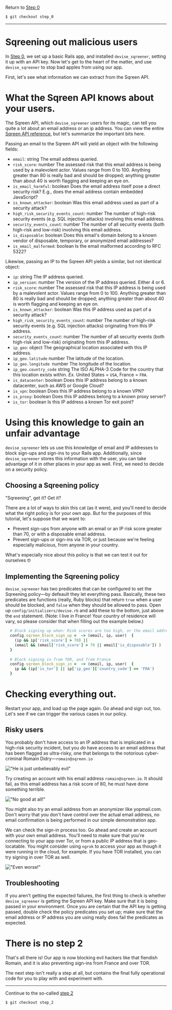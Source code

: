 Return to [Step 0](https://github.com/sqreen/devise_sqreener_tutorial/blob/step_0/README.md)
```bash
$ git checkout step_0
```

----


# Sqreening out malicious users

In [Step 0](https://github.com/sqreen/devise_sqreener_tutorial/tree/step_0), we set up a basic Rails app, and installed `devise_sqreener`, setting it up with an API key. Now let's get to the heart of the matter, and use `devise_sqreener` to stop bad apples from using our app.

First, let's see what information we can extract from the Sqreen API.

# What the Sqreen API knows about your users.

The Sqreen API, which `devise_sqreener` users for its magic, can tell you quite a lot about an email address or an ip address. You can view the entire [Sqreen API reference](https://doc.sqreen.io/reference), but let's summarize the important bits here.

Passing an email to the Sqreen API will yield an object with the following fields:

* `email`: string The email address queried.
* `risk_score`: number The assessed risk that this email address is being used by a malevolent actor. Values range from 0 to 100. Anything greater than 80 is really bad and should be dropped; anything greater than about 40 is worth flagging and keeping an eye on.
* `is_email_harmful`: boolean Does the email address itself pose a direct security risk? E.g., does the email address contain embedded JavaScript?
* `is_known_attacker`: boolean Was this email address used as part of a security attack?
* `high_risk_security_events_count`: number The number of high-risk security events (e.g. SQL injection attacks) involving this email address.
* `security_events_count`: number The number of all security events (both high-risk and low-risk) involving this email address.
* `is_disposable`: boolean Does this email's domain belong to a known vendor of disposable, temporary, or anonymized email addresses?
* `is_email_malformed`: boolean Is the email malformed according to RFC 5322?

Likewise, passing an IP to the Sqreen API yields a similar, but not identical object:

* `ip`: string The IP address queried.
* `ip_version`: number The version of the IP address queried. Either 4 or 6.
* `risk_score`: number The assessed risk that this IP address is being used by a malevolent actor. Values range from 0 to 100. Anything greater than 80 is really bad and should be dropped; anything greater than about 40 is worth flagging and keeping an eye on.
* `is_known_attacker`: boolean Was this IP address used as part of a security attack?
* `high_risk_security_events_count`: number The number of high-risk security events (e.g. SQL injection attacks) originating from this IP address.
* `security_events_count`: number The number of all security events (both high-risk and low-risk) originating from this IP address.
* `ip_geo`: object The geographical location associated with this IP address.
* `ip_geo.latitude` number The latitude of the location.
* `ip_geo.longitude `number The longitude of the location.
* `ip_geo.country_code` string The ISO ALPHA-3 Code for the country that this location exists within. _Ex._ United States = `USA`, France = `FRA`.
* `is_datacenter`: boolean Does this IP address belong to a known datacenter, such as AWS or Google Cloud?
* `is_vpn`: boolean Does this IP address belong to a known VPN?
* `is_proxy`: boolean Does this IP address belong to a known proxy server?
* `is_tor`: boolean Is this IP address a known Tor exit point?

# Using this knowledge to gain an unfair advantage

`devise_sqreener` lets us use this knowledge of email and IP addresses to block sign-ups and sign-ins to your Rails app. Additionally, since `devise_sqreener` stores this information with the user, you can take advantage of it in other places in your app as well. First, we need to decide on a security policy.

## Choosing a Sqreening policy

"Sqreening", get it? Get it?

There are a lot of ways to skin this cat (as it were), and you'll need to decide what the right policy is for your own app. But for the purposes of this tutorial, let's suppose that we want to:

* Prevent sign-ups from anyone with an email or an IP risk score greater than 70, or with a disposable email address.
* Prevent sign-ups or sign-ins via TOR, or just because we're feeling especially malicious, from anyone in your country.

What's especially nice about this policy is that we can test it out for ourselves 🤓

## Implementing the Sqreening policy

`devise_sqreener` has two predicates that can be configured to set the Sqreening policy—by defeault they let everything pass. Basically, these two predicates are functions (really, Ruby blocks) that return `true` when a user should be blocked, and `false` when they should be allowed to pass. Open up `config/initializers/devise.rb` and add these to the bottom, just above the `end` statement. (Note: I live in France! Your country of residence will vary, so please consider that when filling out the example below.)

```ruby
  # Block signing up when: Risk scores are too high, or the email address is disposable.
  config.sqreen_block_sign_up =  -> (email, ip, user)  {
    (ip && ip['risk_score'] > 70) ||
    (email && (email['risk_score'] > 70 || email['is_disposable']) )
  }
  
  # Block signing in from TOR, and from France 
  config.sqreen_block_sign_in =  -> (email, ip, user)  {
    ip && (ip['is_tor'] || ip['ip_geo']['country_code'] == 'FRA')
  }
```

# Checking everything out.

Restart your app, and load up the page again. Go ahead and sign out, too. Let's see if we can trigger the various cases in our policy.

## Risky users

You probably don't have access to an IP address that is implicated in a high-risk security incident, but you _do_ have access to an email address that has been flagged as ultra-risky, one that belongs to the notorious cyber-criminal Romain Didry—`romain@sqreen.io`

!["He is just unbelievably evil"](.doc/romain.jpg "Romain Didry, international man of mystery, license to hack")

Try creating an account with his email address `romain@sqreen.io`. It should fail, as this email address has a risk score of 80, he must have done something terrible.

!["No good at all!"](.doc/blocked-signup.png "Romain cannot create an account! Evil begone!")

You might also try an email address from an anonymizer like yopmail.com. Don't worry that you don't have control over the actual email address, no email confirmation is being performed in our simple demonstration app.


We can check the sign-in process too. Go ahead and create an account with your own email address. You'll need to make sure that you're connecting to your app over Tor, or from a public IP address that is geo-locatable. You might consider using `ngrok` to access your app as though it were running in the cloud, for example. If you have TOR installed, you can try signing in over TOR as well.

!["Even worse!"](.doc/blocked-signin.png "And now even I cannot sign in! French hackers are ruining it for everyone")


## Troubleshooting
If you aren't getting the expected failures, the first thing to check is whether `devise_sqreener` is getting the Sqreen API key. Make sure that it is being passed in your environment. Once you are certain that the API key is getting passed, double check the policy predicates you set up; make sure that the email address or IP address you are using really does fail the predicates as expected.

# There is no step 2

That's all there is! Our app is now blocking evil hackers like that fiendish Romain, and it is also preventing sign-ins from France and over TOR.

The next step isn't really a step at all, but contains the final fully operational code for you to play with and experiment with.

----

Continue to the so-called [step 2](https://github.com/sqreen/devise_sqreener_tutorial/blob/step_2/README.md)
```bash
$ git checkout step_2
```